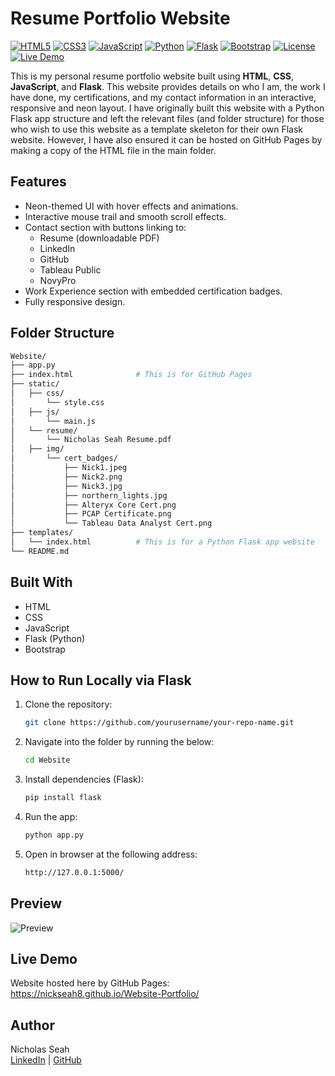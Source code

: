 # Resume Portfolio Website

[![HTML5](https://img.shields.io/badge/HTML5-E34F26?style=flat-square&logo=html5&logoColor=white)]()
[![CSS3](https://img.shields.io/badge/CSS3-1572B6?style=flat-square&logo=css3&logoColor=white)]()
[![JavaScript](https://img.shields.io/badge/JavaScript-F7DF1E?style=flat-square&logo=javascript&logoColor=black)]()
[![Python](https://img.shields.io/badge/Python-3776AB?style=flat-square&logo=python&logoColor=white)]()
[![Flask](https://img.shields.io/badge/Flask-000000?style=flat-square&logo=flask&logoColor=white)]()
[![Bootstrap](https://img.shields.io/badge/Bootstrap-563D7C?style=flat-square&logo=bootstrap&logoColor=white)]()
[![License](https://img.shields.io/badge/License-MIT-green?style=flat-square)](LICENSE)
[![Live Demo](https://img.shields.io/badge/Live%20Demo-Online-brightgreen?style=flat-square)](https://nickseah8.github.io/Website-Portfolio/)

This is my personal resume portfolio website built using **HTML**, **CSS**, **JavaScript**, and **Flask**. 
This website provides details on who I am, the work I have done, my certifications, and my contact information in an interactive, responsive and neon layout.
I have originally built this website with a Python Flask app structure and left the relevant files (and folder structure) for those who wish to use this website as a template skeleton for their own Flask website. However, I have also ensured it can be hosted on GitHub Pages by making a copy of the HTML file in the main folder.

## Features
- Neon-themed UI with hover effects and animations.
- Interactive mouse trail and smooth scroll effects.
- Contact section with buttons linking to:
  - Resume (downloadable PDF)
  - LinkedIn
  - GitHub
  - Tableau Public
  - NovyPro
- Work Experience section with embedded certification badges.
- Fully responsive design.

## Folder Structure
```bash
Website/
├── app.py
├── index.html              # This is for GitHub Pages
├── static/
│   ├── css/
│       └── style.css
│   ├── js/
│       └── main.js
│   └── resume/
│       └── Nicholas Seah Resume.pdf
│   ├── img/
│       └── cert_badges/
│           ├── Nick1.jpeg
│           ├── Nick2.png
│           ├── Nick3.jpg
│           ├── northern_lights.jpg
│           ├── Alteryx Core Cert.png
│           ├── PCAP Certificate.png
│           └── Tableau Data Analyst Cert.png
├── templates/
│   └── index.html          # This is for a Python Flask app website
└── README.md 
```

## Built With
- HTML
- CSS
- JavaScript
- Flask (Python)
- Bootstrap

## How to Run Locally via Flask
1. Clone the repository:
   ```bash
   git clone https://github.com/yourusername/your-repo-name.git

2. Navigate into the folder by running the below:
    ```bash
    cd Website

3. Install dependencies (Flask):
    ```bash
    pip install flask

4. Run the app:
    ```bash
    python app.py

5. Open in browser at the following address:
    ```bash
    http://127.0.0.1:5000/
    
## Preview
![Preview](static/img/Preview.png)

## Live Demo
Website hosted here by GitHub Pages:  
https://nickseah8.github.io/Website-Portfolio/

## Author
Nicholas Seah  
[LinkedIn](https://www.linkedin.com/in/nicholas-seah8/) | [GitHub](https://github.com/NickSeah8)

